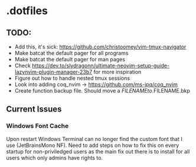 # .dotfiles

## TODO:

- Add this, it's sick: https://github.com/christoomey/vim-tmux-navigator
- Make batcat the default pager for all programs
- Make batcat the default pager for man pages
- Check
  https://dev.to/slydragonn/ultimate-neovim-setup-guide-lazynvim-plugin-manager-23b7
  for more inspiration
- Figure out how to handle nested tmux sessions
- Look into adding coq_nvim -> https://github.com/ms-jpq/coq_nvim
- Create function backup file. Should move a $FILENAME to .$FILENAME.bkp

## Current Issues

### Windows Font Cache

Upon restart Windows Terminal can no longer find the custom font that I use
(JetBrainsMono NF). Need to add steps on how to fix this on every startup for
non-priviledged users as the main fix out there is to install for all users
which only admins have rights to.
